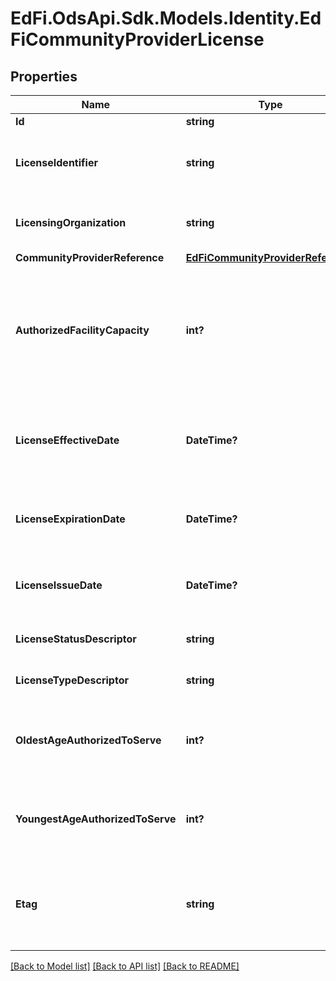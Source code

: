 # EdFi.OdsApi.Sdk.Models.Identity.EdFiCommunityProviderLicense
## Properties

Name | Type | Description | Notes
------------ | ------------- | ------------- | -------------
**Id** | **string** |  | [optional] 
**LicenseIdentifier** | **string** | The unique identifier issued by the licensing organization. | 
**LicensingOrganization** | **string** | The organization issuing the license. | 
**CommunityProviderReference** | [**EdFiCommunityProviderReference**](EdFiCommunityProviderReference.md) |  | 
**AuthorizedFacilityCapacity** | **int?** | The maximum number that can be contained or accommodated which a provider is authorized or licensed to serve. | [optional] 
**LicenseEffectiveDate** | **DateTime?** | The month, day, and year on which a license is active or becomes effective. | 
**LicenseExpirationDate** | **DateTime?** | The month, day, and year on which a license will expire. | [optional] 
**LicenseIssueDate** | **DateTime?** | The month, day, and year on which an active license was issued. | [optional] 
**LicenseStatusDescriptor** | **string** | An indication of the status of the license. | [optional] 
**LicenseTypeDescriptor** | **string** | An indication of the category of the license. | 
**OldestAgeAuthorizedToServe** | **int?** | The oldest age of children a provider is authorized or licensed to serve. | [optional] 
**YoungestAgeAuthorizedToServe** | **int?** | The youngest age of children a provider is authorized or licensed to serve. | [optional] 
**Etag** | **string** | A unique system-generated value that identifies the version of the resource. | [optional] 

[[Back to Model list]](../README.md#documentation-for-models) [[Back to API list]](../README.md#documentation-for-api-endpoints) [[Back to README]](../README.md)

